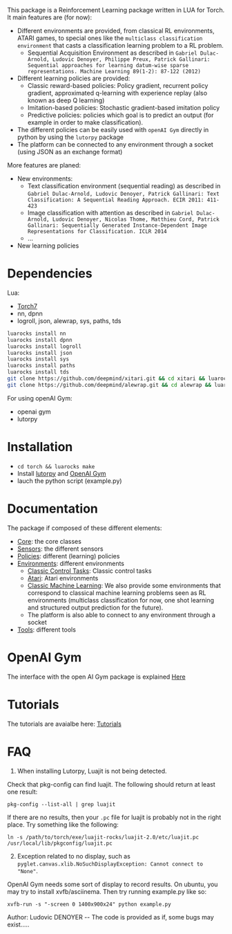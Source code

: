 
This package is a Reinforcement Learning package written in LUA for Torch. It main features are (for now):
* Different environments are provided, from classical RL environments, ATARI games, to special ones like the `multiclass classification environment` that casts a classification learning problem to a RL problem.
  * Sequential Acquisition Environment as described in `Gabriel Dulac-Arnold, Ludovic Denoyer, Philippe Preux, Patrick Gallinari: Sequential approaches for learning datum-wise sparse representations. Machine Learning 89(1-2): 87-122 (2012)`
* Different learning policies are provided:
  * Classic reward-based policies: Policy gradient, recurrent policy gradient, approximated q-learning with experience replay (also known as deep Q learning)
  * Imitation-based policies: Stochastic gradient-based imitation policy
  * Predictive policies: policies which goal is to predict an output (for example in order to make classification). 
* The different policies can be easily used with `openAI Gym` directly in python by using the `lutorpy` package
* The platform can be connected to any environment through a socket (using JSON as an exchange format)


More features are planed:
* New environments: 
  * Text classification environment (sequential reading) as described in `Gabriel Dulac-Arnold, Ludovic Denoyer, Patrick Gallinari: Text Classification: A Sequential Reading Approach. ECIR 2011: 411-423`
  * Image classification with attention as described in `Gabriel Dulac-Arnold, Ludovic Denoyer, Nicolas Thome, Matthieu Cord, Patrick Gallinari: Sequentially Generated Instance-Dependent Image Representations for Classification. ICLR 2014`   
  * ...
* New learning policies

# Dependencies

Lua: 
* [Torch7](http://torch.ch/docs/getting-started.html#_)
* nn, dpnn
* logroll, json, alewrap, sys, paths, tds
```bash
luarocks install nn
luarocks install dpnn
luarocks install logroll
luarocks install json
luarocks install sys
luarocks install paths
luarocks install tds
git clone https://github.com/deepmind/xitari.git && cd xitari && luarocks make && cd .. && rm -rf xitari
git clone https://github.com/deepmind/alewrap.git && cd alewrap && luarocks make && cd .. && rm -rf alewrap
```

For using openAI Gym:
* openai gym
* lutorpy

# Installation

* `cd torch && luarocks make`
* Install [lutorpy](https://github.com/imodpasteur/lutorpy) and [OpenAI Gym](https://gym.openai.com/)
* lauch the python script (example.py)

# Documentation

The package if composed of these different elements:
* [Core](doc/core.md): the core classes
* [Sensors](doc/sensors.md): the different sensors
* [Policies](doc/policies.md): different (learning) policies
* [Environments](doc/environments.md): different environments
  * [Classic Control Tasks](doc/env_classiccontrol.md): Classic control tasks
  * [Atari](doc/env_atari.md): Atari environments
  * [Classic Machine Learning](doc/env_classicmachinelearning.md): We also provide some environments that correspond to classical machine learning problems seen as RL environments (multiclass classification for now, one shot learning and structured output prediction for the future).
  * The platform is also able to connect to any environment through a socket
* [Tools](doc/tools.md): different tools

# OpenAI Gym

The interface with the open AI Gym package is explained [Here](doc/openai.md)

# Tutorials

The tutorials are avaialbe here: [Tutorials](doc/tutorials.md)

# FAQ

1. When installing Lutorpy, Luajit is not being detected.

Check that pkg-config can find luajit. The following should return at least one result:

```
pkg-config --list-all | grep luajit
```

If there are no results, then your `.pc` file for luajit is probably not in the right place. Try something like the following:

```
ln -s /path/to/torch/exe/luajit-rocks/luajit-2.0/etc/luajit.pc /usr/local/lib/pkgconfig/luajit.pc
```

2. Exception related to no display, such as `pyglet.canvas.xlib.NoSuchDisplayException: Cannot connect to "None"`.

OpenAI Gym needs some sort of display to record results. On ubuntu, you may try to install xvfb/asciinema. Then try running example.py like so:

```
xvfb-run -s "-screen 0 1400x900x24" python example.py
```

Author: Ludovic DENOYER -- The code is provided as if, some bugs may exist.....
